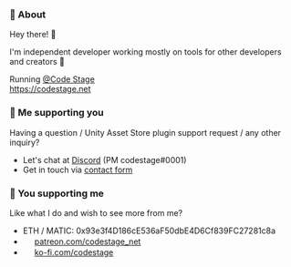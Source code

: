 ### 👀 About

Hey there! 👋

I'm independent developer working mostly on tools for other developers and creators 🧰  

Running [@Code Stage](https://github.com/Code-Stage)  
https://codestage.net

### 💌 Me supporting you

Having a question / Unity Asset Store plugin support request / any other inquiry?  
- Let's chat at [Discord](https://discord.gg/Ppsb89naWf) (PM codestage#0001)
- Get in touch via [contact form](https://codestage.net/contacts)

### 💖 You supporting me

Like what I do and wish to see more from me?  
- ETH / MATIC: 0x93e3f4D186cE536aF50dbE4D6Cf839FC27281c8a  
- <img src="https://github.githubassets.com/images/modules/site/icons/funding_platforms/patreon.svg" width="16" height="16"> [patreon.com/codestage_net](https://www.patreon.com/codestage_net)  
- <img src="https://github.githubassets.com/images/modules/site/icons/funding_platforms/ko_fi.svg" width="16" height="16"> [ko-fi.com/codestage](https://ko-fi.com/codestage)  
